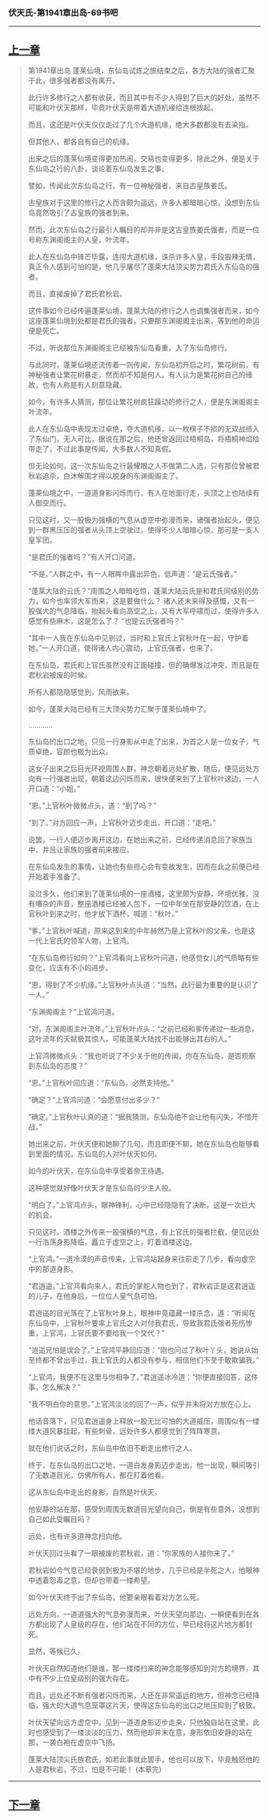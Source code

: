 ### 伏天氏-第1941章出岛-69书吧

--------
[上一章](./0ffd4537c83a26a71c1c226d61358bb5.md)
--------


>
>
>
>第1941章出岛
>蓬莱仙境，东仙岛试炼之旅结束之后，各方大陆的强者汇聚于此，很多强者都没有离开。
>
>此行许多修行之人都有收获，而且其中有不少人得到了巨大的好处，虽然不可能和叶伏天那样，毕竟叶伏天是带着大道机缘给连根拔起。
>
>而且，这还是叶伏天仅仅走过了几个大道机缘，绝大多数都没有去染指。
>
>但其他人，都各自有自己的机缘。
>
>出来之后的蓬莱仙境变得更加热闹，交易也变得更多，除此之外，便是关于东仙岛之行的八卦，谈论着东仙岛发生之事。
>
>譬如，传闻此次东仙岛之行，有一位神秘强者，来自古皇族姜氏。
>
>古皇族对于这里的修行之人而言颇为遥远，许多人都暗暗心惊，没想到东仙岛竟然吸引了古皇族的强者到来。
>
>然而，此次东仙岛之行最引人瞩目的却并非是这古皇族姜氏强者，而是一位号称东渊阁阁主的人皇，叶流年。
>
>此人在东仙岛中锋芒毕露，连闯大道机缘，诛杀许多人皇，手段狠辣无情，真正令人感到可怕的是，他几乎屠尽了蓬莱大陆顶尖势力君氏入东仙岛的强者。
>
>而且，直接废掉了君氏君秋岩。
>
>这件事如今已经传遍蓬莱仙境，蓬莱大陆的修行之人也调集强者而来，如今这座蓬莱仙境到处都是君氏的强者，只要那东渊阁阁主出来，等到他的命运便是死亡。
>
>不过，听说那位东渊阁阁主已经被东仙岛看重，入了东仙岛修行。
>
>与此同时，蓬莱仙境还流传着一则传闻，东仙岛初开启之时，繁花树前，有神秘强者让繁花树暴走，然而却不知是何人，有人认为是繁花树自己的缘故，也有人称是有人刻意隐藏。
>
>如今，有许多人猜测，那位让繁花树疯狂躁动的修行之人，便是东渊阁阁主叶流年。
>
>此人在东仙岛中表现太过卓绝，夺大道机缘，以一枚棋子不损的无双战绩入了东仙门，无人可比，据说在那之后，他还曾返回过梧桐岛，将梧桐神焰给带走了，不过此事是传闻，大多数人不知真假。
>
>但无论如何，这一次东仙岛之行最耀眼之人不做第二人选，只有那位曾被君秋岩追杀，白沐解围才得以脱身的东渊阁阁主了。
>
>蓬莱仙境之中，一道道身影闪烁而行，有人在地面行走，头顶之上也陆续有人御空而行。
>
>只见这时，又一股极为强横的气息从虚空中弥漫而来，诸强者抬起头，便见到一群黑压压的强者从头顶上空驶过，使得不少人暗暗心惊，那可是一支人皇军团。
>
>“是君氏的强者吗？”有人开口问道。
>
>“不是。”人群之中，有一人眼眸中露出异色，低声道：“是云氏强者。”
>
>“蓬莱大陆的云氏？”周围之人暗暗吃惊，蓬莱大陆云氏是和君氏同级别的势力，如今也率领大军而来，这是要做什么？
>诸人还未来得及感慨，又有一股强大的气息降临，抬起头看向高空之上，又有大军呼啸而过，使得许多人感觉有些麻木，这是怎么了？
>“也是云氏强者吗？”
>
>“其中一人我在东仙岛中见到过，当时和上官氏上官秋叶在一起，守护着她。”一人开口道，使得诸人内心震动，上官氏强者，也来了。
>
>在东仙岛，君氏和上官氏虽然没有正面碰撞，但的确爆发过冲突，而且是在君秋岩被废的时候。
>
>所有人都隐隐感觉到，风雨欲来。
>
>如今，蓬莱大陆已经有三大顶尖势力汇聚于蓬莱仙境中了。
>
>…………
>
>东仙岛的出口之地，只见一行身影从中走了出来，为首之人是一位女子，气质卓绝，容颜也极为出众。
>
>这女子出来之后目光环视周围人群，神念朝着远处扩散，随后，便见远处方向有一行强者出现，朝着这边闪烁而来，很快便来到了上官秋叶这边，一人开口道：“小姐。”
>
>“恩。”上官秋叶微微点头，道：“到了吗？”
>
>“到了。”对方回应一声，上官秋叶迈步走出，开口道：“走吧。”
>
>说罢，一行人便迈步离开这边，在她出来之前，已经传递消息回了家族当中，并且让家族的强者前来接应。
>
>在东仙岛发生的事情，让她也有些担心会有变故发生，因而在此之前便已经开始着手准备了。
>
>没过多久，他们来到了蓬莱仙境的一座酒楼，这里颇为安静，环境优雅，没有嘈杂的声音，整座酒楼已经被人包下，一位中年坐在那安静的饮酒，在上官秋叶到来之时，他才放下酒杯，喊道：“秋叶。”
>
>“爹。”上官秋叶喊道，原来这到来的中年赫然乃是上官秋叶的父亲，也是这一代上官氏的领军人物，上官鸿。
>
>“在东仙岛修行如何？”上官鸿看向上官秋叶问道，他感觉女儿的气质略有些变化，应该有不小的进步。
>
>“恩，得到了不少机缘。”上官秋叶点头道：“当然，此行最为重要的是认识了一人。”
>
>“东渊阁阁主？”上官鸿问道。
>
>“对，东渊阁阁主叶流年。”上官秋叶点头：“之前已经和爹传递过一些消息，这叶流年的天赋极其惊人，可能蓬莱大陆找不出能够出其右的人。”
>
>上官鸿微微点头：“我也听说了不少关于他的传闻，你在东仙岛，是否观察到东仙岛的态度？”
>
>“恩。”上官秋叶回应道：“东仙岛，必然支持他。”
>
>“确定？”上官鸿问道：“会愿意付出多少？”
>
>“确定。”上官秋叶认真的道：“据我猜测，东仙岛绝不会让他有闪失，不惜开战。”
>
>她出来之前，叶伏天便和她聊了几句，而且即便不聊，她在东仙岛也能够看到里面的情况，东仙岛的人对叶伏天如何。
>
>如今的叶伏天，在东仙岛中享受着帝王待遇。
>
>这种感觉就好像叶伏天才是东仙岛的少主人般。
>
>“明白了。”上官鸿点头，眼神锋利，心中已经隐隐有了决断，这是一次巨大的机会。
>
>只见这时，酒楼之外传来一股强横的气息，有上官氏的强者拦截，便见远处一行浩荡身影降临，矗立于虚空之上，盯着酒楼这边。
>
>“上官鸿。”一道冷漠的声音传来，上官鸿站起身来往前走了几步，看向虚空中的那道身影。
>
>“君逍遥。”上官鸿看向来人，君氏的掌舵人物也到了，君秋岩正是这君逍遥的儿子，在他身后，一位位人皇气息可怕。
>
>君逍遥的目光落在了上官秋叶身上，眼神中竟蕴藏一缕杀念，道：“听闻在东仙岛中，上官秋叶要率上官氏之人对付我君氏，导致我君氏强者死伤惨重，上官鸿，上官氏要不要给我一个交代？”
>
>“逍遥兄怕是误会了。”上官鸿平静回应道：“刚也问过了秋叶丫头，她说从始至终都不曾出手过，我上官氏的人都没有参与，相信他们不至于敢欺骗我。”
>
>“上官鸿，我便不在这里与你相争了。”君逍遥冰冷道：“你便直接回答，这件事，怎么解决？”
>
>“我不明白你的意思。”上官鸿淡淡的回了一声，似乎并未将对方放在心上。
>
>他话音落下，只见君逍遥身上释放一股无比可怕的大道威压，周围似有一缕缕大道风暴挂起，有些刺骨，远处许多人都感觉到了阵阵寒意。
>
>就在他们说话之时，东仙岛中依旧不断走出修行之人。
>
>终于，在东仙岛的出口之地，一道白发身影迈步走出，他一出现，瞬间吸引了无数道目光，仿佛所有人，都在盯着他看。
>
>这从东仙岛中走出的身影，自然是叶伏天。
>
>他安静的站在那，感受到周围无数道目光望向自己，倒是有些意外，没想到自己如此受瞩目吗？
>
>远处，也有许多道神念扫向他。
>
>叶伏天回过头看了一眼被废的君秋岩，道：“你家族的人接你来了。”
>
>君秋岩如今气息已经衰弱到极为不堪的地步，几乎已经是半死之人，他眼神中透着怨毒之意，但却也带着一缕希望。
>
>如今叶伏天终于出了东仙岛，他要亲眼看着对方怎么死。
>
>远处方向，一道道强大的气息弥漫而来，叶伏天望向那边，一瞬便看到在各方都出现了人皇级的存在，他们站在不同的方位，早已经将这片地方都封死。
>
>显然，等候已久。
>
>叶伏天自然知道他们是谁，那一缕缕扫来的神念能够感知到对方的境界，其中有不少上位皇级别的强大存在。
>
>而且，远处还不断有强者闪烁而来，人还在非常遥远的地方，但神念已经降临，强大的大道气息笼罩这片天，使得这东仙岛的出口之地压抑到了极致。
>
>叶伏天望向远方虚空中，见到一道道身影迈步走来，只他独自站在这里，此时也感受到了一缕淡淡的压力，然而他却并未在意，身形依旧安静的站在那，一袭白袍在虚空中飞扬。
>
>蓬莱大陆顶尖氏族君氏，如若此事就此罢手，他也可以放下，毕竟触怒他的人是君秋岩，不过，怕是不可能！
>(本章完)
>
>

--------
[下一章](./47405df579ca5214aacee180fc946829.md)
--------
